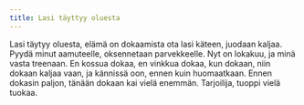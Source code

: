 ```yaml
---
title: Lasi täyttyy oluesta
---
```

Lasi täytyy oluesta, elämä on dokaamista
ota lasi käteen, juodaan kaljaa.
Pyydä minut aamuteelle,
oksennetaan parvekkeelle.
Nyt on lokakuu, ja minä vasta treenaan.
En kossua dokaa, en vinkkua dokaa,
kun dokaan, niin dokaan kaljaa vaan,
ja kännissä oon, ennen kuin huomaatkaan.
Ennen dokasin paljon, tänään dokaan kai
vielä enemmän.
Tarjoilija, tuoppi vielä tuokaa.
